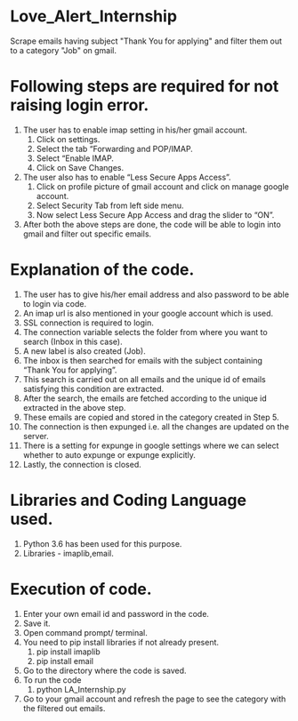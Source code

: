 # Love_Alert_Internship
Scrape emails having subject "Thank You for applying" and filter them out to a category "Job" on gmail. 
#  Following steps are required for not raising login error.    

1. The user has to enable imap setting in his/her gmail account.  
    1. Click on settings.  
    2. Select the tab “Forwarding and POP/IMAP.  
    3. Select “Enable IMAP.  
    4. Click on Save Changes.  
2. The user also has to enable “Less Secure Apps Access”.  
    1. Click on profile picture of gmail account and click on manage google account.  
    2. Select Security Tab from left side menu.  
    3. Now select Less Secure App Access and drag the slider to “ON”.  
3. After both the above steps are done, the code will be able to login into gmail and filter out specific emails.   

# Explanation of the code.  

1. The user has to give his/her email address and also password to be able to login via code.  
2. An imap url is also mentioned in your google account which is used.  
3. SSL connection is required to login.  
4. The connection variable selects the folder from where you want to search (Inbox in this case).  
5. A new label is also created (Job).  
6. The inbox is then searched for emails with the subject containing “Thank You for applying”.  
7. This search is carried out on all emails and the unique id of emails satisfying this condition are extracted.  
8. After the search, the emails are fetched according to the unique id extracted in the above step.  
9. These emails are copied and stored in the category created in Step 5.  
10. The connection is then expunged i.e. all the changes are updated on the server.  
11. There is a setting for expunge in google settings where we can select whether to auto expunge or expunge explicitly.  
12. Lastly, the connection is closed.  

# Libraries and Coding Language used.  

1. Python 3.6 has been used for this purpose.  
2. Libraries - imaplib,email.  

# Execution of code.  

1. Enter your own email id and password in the code.  
2. Save it.  
3. Open command prompt/ terminal.  
4. You need to pip install libraries if not already present.  
    1. pip install imaplib  
    2. pip install email  
5. Go to the directory where the code is saved.  
6. To run the code  
    1. python LA_Internship.py  
7. Go to your gmail account and refresh the page to see the category with the filtered out emails.  

